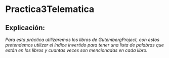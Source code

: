 # Practica3Telematica

## Explicación:
 *Para esta práctica utilizaremos los libros de GutembergProject, con estos
 pretendemos utilizar el índice invertido para tener una lista de palabras
 que están en los libros y cuantas veces son mencionadas en cada libro.*
